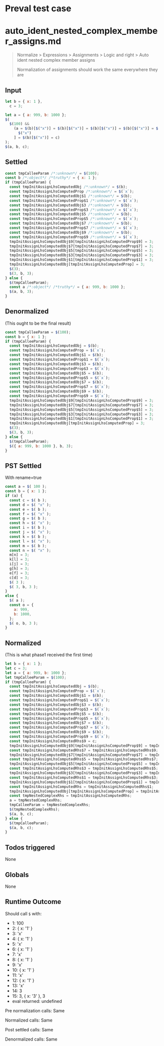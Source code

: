 # Preval test case

# auto_ident_nested_complex_member_assigns.md

> Normalize > Expressions > Assignments > Logic and right > Auto ident nested complex member assigns
>
> Normalization of assignments should work the same everywhere they are

## Input

`````js filename=intro
let b = { x: 1 },
  c = 3;

let a = { a: 999, b: 1000 };
$(
  $(100) &&
    (a = $(b)[$("x")] = $(b)[$("x")] = $(b)[$("x")] = $(b)[$("x")] = $(b)[
      $("x")
    ] = $(b)[$("x")] = c)
);
$(a, b, c);
`````


## Settled


`````js filename=intro
const tmpCalleeParam /*:unknown*/ = $(100);
const b /*:object*/ /*truthy*/ = { x: 1 };
if (tmpCalleeParam) {
  const tmpInitAssignLhsComputedObj /*:unknown*/ = $(b);
  const tmpInitAssignLhsComputedProp /*:unknown*/ = $(`x`);
  const tmpInitAssignLhsComputedObj$1 /*:unknown*/ = $(b);
  const tmpInitAssignLhsComputedProp$1 /*:unknown*/ = $(`x`);
  const tmpInitAssignLhsComputedObj$3 /*:unknown*/ = $(b);
  const tmpInitAssignLhsComputedProp$3 /*:unknown*/ = $(`x`);
  const tmpInitAssignLhsComputedObj$5 /*:unknown*/ = $(b);
  const tmpInitAssignLhsComputedProp$5 /*:unknown*/ = $(`x`);
  const tmpInitAssignLhsComputedObj$7 /*:unknown*/ = $(b);
  const tmpInitAssignLhsComputedProp$7 /*:unknown*/ = $(`x`);
  const tmpInitAssignLhsComputedObj$9 /*:unknown*/ = $(b);
  const tmpInitAssignLhsComputedProp$9 /*:unknown*/ = $(`x`);
  tmpInitAssignLhsComputedObj$9[tmpInitAssignLhsComputedProp$9] = 3;
  tmpInitAssignLhsComputedObj$7[tmpInitAssignLhsComputedProp$7] = 3;
  tmpInitAssignLhsComputedObj$5[tmpInitAssignLhsComputedProp$5] = 3;
  tmpInitAssignLhsComputedObj$3[tmpInitAssignLhsComputedProp$3] = 3;
  tmpInitAssignLhsComputedObj$1[tmpInitAssignLhsComputedProp$1] = 3;
  tmpInitAssignLhsComputedObj[tmpInitAssignLhsComputedProp] = 3;
  $(3);
  $(3, b, 3);
} else {
  $(tmpCalleeParam);
  const a /*:object*/ /*truthy*/ = { a: 999, b: 1000 };
  $(a, b, 3);
}
`````


## Denormalized
(This ought to be the final result)

`````js filename=intro
const tmpCalleeParam = $(100);
const b = { x: 1 };
if (tmpCalleeParam) {
  const tmpInitAssignLhsComputedObj = $(b);
  const tmpInitAssignLhsComputedProp = $(`x`);
  const tmpInitAssignLhsComputedObj$1 = $(b);
  const tmpInitAssignLhsComputedProp$1 = $(`x`);
  const tmpInitAssignLhsComputedObj$3 = $(b);
  const tmpInitAssignLhsComputedProp$3 = $(`x`);
  const tmpInitAssignLhsComputedObj$5 = $(b);
  const tmpInitAssignLhsComputedProp$5 = $(`x`);
  const tmpInitAssignLhsComputedObj$7 = $(b);
  const tmpInitAssignLhsComputedProp$7 = $(`x`);
  const tmpInitAssignLhsComputedObj$9 = $(b);
  const tmpInitAssignLhsComputedProp$9 = $(`x`);
  tmpInitAssignLhsComputedObj$9[tmpInitAssignLhsComputedProp$9] = 3;
  tmpInitAssignLhsComputedObj$7[tmpInitAssignLhsComputedProp$7] = 3;
  tmpInitAssignLhsComputedObj$5[tmpInitAssignLhsComputedProp$5] = 3;
  tmpInitAssignLhsComputedObj$3[tmpInitAssignLhsComputedProp$3] = 3;
  tmpInitAssignLhsComputedObj$1[tmpInitAssignLhsComputedProp$1] = 3;
  tmpInitAssignLhsComputedObj[tmpInitAssignLhsComputedProp] = 3;
  $(3);
  $(3, b, 3);
} else {
  $(tmpCalleeParam);
  $({ a: 999, b: 1000 }, b, 3);
}
`````


## PST Settled
With rename=true

`````js filename=intro
const a = $( 100 );
const b = { x: 1 };
if (a) {
  const c = $( b );
  const d = $( "x" );
  const e = $( b );
  const f = $( "x" );
  const g = $( b );
  const h = $( "x" );
  const i = $( b );
  const j = $( "x" );
  const k = $( b );
  const l = $( "x" );
  const m = $( b );
  const n = $( "x" );
  m[n] = 3;
  k[l] = 3;
  i[j] = 3;
  g[h] = 3;
  e[f] = 3;
  c[d] = 3;
  $( 3 );
  $( 3, b, 3 );
}
else {
  $( a );
  const o = {
    a: 999,
    b: 1000,
  };
  $( o, b, 3 );
}
`````


## Normalized
(This is what phase1 received the first time)

`````js filename=intro
let b = { x: 1 };
let c = 3;
let a = { a: 999, b: 1000 };
let tmpCalleeParam = $(100);
if (tmpCalleeParam) {
  const tmpInitAssignLhsComputedObj = $(b);
  const tmpInitAssignLhsComputedProp = $(`x`);
  const tmpInitAssignLhsComputedObj$1 = $(b);
  const tmpInitAssignLhsComputedProp$1 = $(`x`);
  const tmpInitAssignLhsComputedObj$3 = $(b);
  const tmpInitAssignLhsComputedProp$3 = $(`x`);
  const tmpInitAssignLhsComputedObj$5 = $(b);
  const tmpInitAssignLhsComputedProp$5 = $(`x`);
  const tmpInitAssignLhsComputedObj$7 = $(b);
  const tmpInitAssignLhsComputedProp$7 = $(`x`);
  const tmpInitAssignLhsComputedObj$9 = $(b);
  const tmpInitAssignLhsComputedProp$9 = $(`x`);
  const tmpInitAssignLhsComputedRhs$9 = c;
  tmpInitAssignLhsComputedObj$9[tmpInitAssignLhsComputedProp$9] = tmpInitAssignLhsComputedRhs$9;
  const tmpInitAssignLhsComputedRhs$7 = tmpInitAssignLhsComputedRhs$9;
  tmpInitAssignLhsComputedObj$7[tmpInitAssignLhsComputedProp$7] = tmpInitAssignLhsComputedRhs$7;
  const tmpInitAssignLhsComputedRhs$5 = tmpInitAssignLhsComputedRhs$7;
  tmpInitAssignLhsComputedObj$5[tmpInitAssignLhsComputedProp$5] = tmpInitAssignLhsComputedRhs$5;
  const tmpInitAssignLhsComputedRhs$3 = tmpInitAssignLhsComputedRhs$5;
  tmpInitAssignLhsComputedObj$3[tmpInitAssignLhsComputedProp$3] = tmpInitAssignLhsComputedRhs$3;
  const tmpInitAssignLhsComputedRhs$1 = tmpInitAssignLhsComputedRhs$3;
  tmpInitAssignLhsComputedObj$1[tmpInitAssignLhsComputedProp$1] = tmpInitAssignLhsComputedRhs$1;
  const tmpInitAssignLhsComputedRhs = tmpInitAssignLhsComputedRhs$1;
  tmpInitAssignLhsComputedObj[tmpInitAssignLhsComputedProp] = tmpInitAssignLhsComputedRhs;
  const tmpNestedComplexRhs = tmpInitAssignLhsComputedRhs;
  a = tmpNestedComplexRhs;
  tmpCalleeParam = tmpNestedComplexRhs;
  $(tmpNestedComplexRhs);
  $(a, b, c);
} else {
  $(tmpCalleeParam);
  $(a, b, c);
}
`````


## Todos triggered


None


## Globals


None


## Runtime Outcome


Should call `$` with:
 - 1: 100
 - 2: { x: '1' }
 - 3: 'x'
 - 4: { x: '1' }
 - 5: 'x'
 - 6: { x: '1' }
 - 7: 'x'
 - 8: { x: '1' }
 - 9: 'x'
 - 10: { x: '1' }
 - 11: 'x'
 - 12: { x: '1' }
 - 13: 'x'
 - 14: 3
 - 15: 3, { x: '3' }, 3
 - eval returned: undefined

Pre normalization calls: Same

Normalized calls: Same

Post settled calls: Same

Denormalized calls: Same
